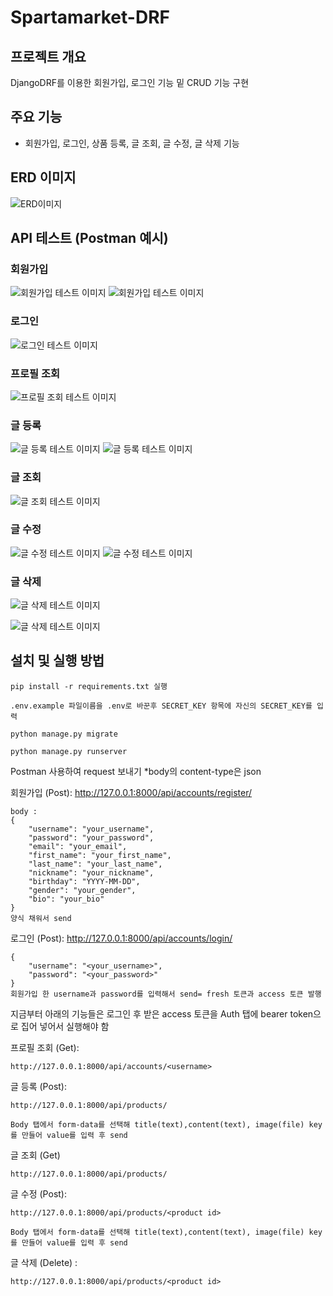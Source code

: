 # Spartamarket-DRF

## 프로젝트 개요
DjangoDRF를 이용한 회원가입, 로그인 기능 밑 CRUD 기능 구현

## 주요 기능
- 회원가입, 로그인, 상품 등록, 글 조회, 글 수정, 글 삭제 기능

## ERD 이미지
![ERD이미지](images/ERD.png)


## API 테스트 (Postman 예시)

### 회원가입
![회원가입 테스트 이미지](images/회원가입_입력.png)
![회원가입 테스트 이미지](images/회원가입_결과.png)

### 로그인
![로그인 테스트 이미지](images/로그인.png)

### 프로필 조회
![프로필 조회 테스트 이미지](images/유저_프로필_조회.png)

### 글 등록
![글 등록 테스트 이미지](images/물건등록.png)
![글 등록 테스트 이미지](images/물건등록_결과.png)

### 글 조회
![글 조회 테스트 이미지](images/목록_조회.png)

### 글 수정
![글 수정 테스트 이미지](images/글_수정.png)
![글 수정 테스트 이미지](images/글_수정_결과.png)

### 글 삭제
![글 삭제 테스트 이미지](images/글_삭제.png)


![글 삭제 테스트 이미지](images/삭제후_조회.png)


## 설치 및 실행 방법
    pip install -r requirements.txt 실행

    .env.example 파일이름을 .env로 바꾼후 SECRET_KEY 항목에 자신의 SECRET_KEY를 입력

    python manage.py migrate

    python manage.py runserver

Postman 사용하여 request 보내기
*body의 content-type은 json

회원가입 (Post): http://127.0.0.1:8000/api/accounts/register/
    
    body : 
    {
        "username": "your_username",
        "password": "your_password",
        "email": "your_email",
        "first_name": "your_first_name",
        "last_name": "your_last_name",
        "nickname": "your_nickname",
        "birthday": "YYYY-MM-DD",
        "gender": "your_gender",
        "bio": "your_bio"
    }
    양식 채워서 send


로그인 (Post): http://127.0.0.1:8000/api/accounts/login/
    
    {
        "username": "<your_username>",
        "password": "<your_password>"
    }
    회원가입 한 username과 password를 입력해서 send= fresh 토큰과 access 토큰 발행

지금부터 아래의 기능들은 로그인 후 받은 access 토큰을 Auth 탭에 bearer token으로 집어 넣어서 실행해야 함

프로필 조회 (Get): 
    
    http://127.0.0.1:8000/api/accounts/<username>

글 등록 (Post): 

    http://127.0.0.1:8000/api/products/

    Body 탭에서 form-data를 선택해 title(text),content(text), image(file) key를 만들어 value를 입력 후 send

글 조회 (Get)

    http://127.0.0.1:8000/api/products/

글 수정 (Post):

    http://127.0.0.1:8000/api/products/<product id>

    Body 탭에서 form-data를 선택해 title(text),content(text), image(file) key를 만들어 value를 입력 후 send

글 삭제 (Delete) : 

    http://127.0.0.1:8000/api/products/<product id>